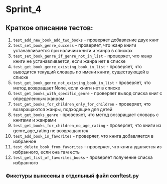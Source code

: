 # Sprint_4
## Краткое описание тестов:  
1. `test_add_new_book_add_two_books` - проверяет добавление двух книг  
2. `test_set_book_genre_success` - проверяет, что жанр книги устанавливается при наличии книги и жанра в списках  
3. `test_set_book_genre_if_genre_not_in_list` - проверяет, что жанр книги не устанавливается, если жанра нет в списке  
4. `test_get_book_genre_existing_book_in_list` - проверяет, что выводится текущий словарь по имени книги, существующей в списке  
5. `test_get_book_genre_not_existing_book_in_list` - проверяет, что метод возвращает None, если книги нет в списке  
6. `test_get_books_with_specific_genre` - проверяет вывод списка книг с определенным жанром  
7. `test_get_books_for_children_only_for_children` - проверяет, что возвращаются жанры, подходящие для детей
8. `test_get_books_genre` - проверяет, что метод возвращает словарь с книгами и жанрами
9. `test_get_books_for_children_no_age_rating` - проверяет, что книги из genre_age_rating не возвращаются
10. `test_add_book_in_favorites` - проверяет, что книга добавляется в избранное
11. `test_delete_book_from_favorites` - проверяет, что книга удаляется из избранного, если она там есть
12. `test_get_list_of_favorites_books` - проверяет получение списка избранного  

### Фикстуры вынесены в отдельный файл conftest.py  